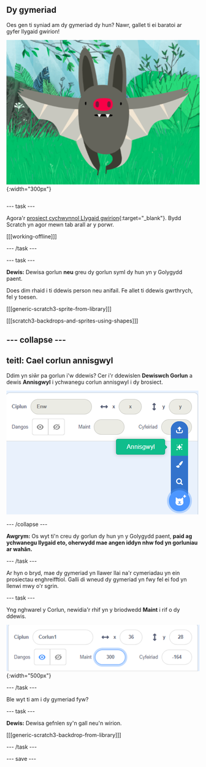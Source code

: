 ## Dy gymeriad

<div style="display: flex; flex-wrap: wrap">
<div style="flex-basis: 200px; flex-grow: 1; margin-right: 15px;">
Oes gen ti syniad am dy gymeriad dy hun? Nawr, gallet ti ei baratoi ar gyfer llygaid gwirion!
</div>
<div>

![Cymeriad mawr.](images/character.png){:width="300px"}    

</div>
</div>

--- task ---

Agora'r [prosiect cychwynnol Llygaid gwirion](https://scratch.mit.edu/projects/582221984/editor){:target="_blank"}. Bydd Scratch yn agor mewn tab arall ar y porwr.

[[[working-offline]]]

--- /task ---

--- task ---

**Dewis:** Dewisa gorlun **neu** greu dy gorlun syml dy hun yn y Golygydd paent.

Does dim rhaid i ti ddewis person neu anifail. Fe allet ti ddewis gwrthrych, fel y toesen.

[[[generic-scratch3-sprite-from-library]]]

[[[scratch3-backdrops-and-sprites-using-shapes]]]

--- collapse ---
---
teitl: Cael corlun annisgwyl
---

Ddim yn siŵr pa gorlun i'w ddewis? Cer i'r ddewislen **Dewiswch Gorlun** a dewis **Annisgwyl** i ychwanegu corlun annisgwyl i dy brosiect.

![Y dewis 'Annisgwyl' yn y ddewislen 'Dewiswch gorlun'.](images/surprise-sprite.png)

--- /collapse ---

**Awgrym:** Os wyt ti'n creu dy gorlun dy hun yn y Golygydd paent, **paid ag ychwanegu llygaid eto, oherwydd mae angen iddyn nhw fod yn gorluniau ar wahân.**

--- /task ---

Ar hyn o bryd, mae dy gymeriad yn llawer llai na'r cymeriadau yn ein prosiectau enghreifftiol. Galli di wneud dy gymeriad yn fwy fel ei fod yn llenwi mwy o'r sgrin.

--- task ---

Yng nghwarel y Corlun, newidia'r rhif yn y briodwedd **Maint** i rif o dy ddewis.

![](images/size-property.png){:width="500px"}

--- /task ---

Ble wyt ti am i dy gymeriad fyw?

--- task ---

**Dewis:** Dewisa gefnlen sy'n gall neu'n wirion.

[[[generic-scratch3-backdrop-from-library]]]

--- /task ---

--- save ---

